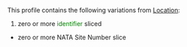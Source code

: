 This profile contains the following variations from [Location](http://hl7.org/fhir/STU3/Location):

1. zero or more <span style='color:green'>identifier</span>  sliced
  * zero or more NATA Site Number slice
